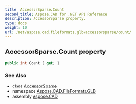 ```yaml
---
title: AccessorSparse.Count
second_title: Aspose.CAD for .NET API Reference
description: AccessorSparse property. 
type: docs
weight: 10
url: /net/aspose.cad.fileformats.glb/accessorsparse/count/
---
```

## AccessorSparse.Count property

```csharp
public int Count { get; }
```

### See Also

* class [AccessorSparse](../)
* namespace [Aspose.CAD.FileFormats.GLB](../../accessorsparse/)
* assembly [Aspose.CAD](../../../)


